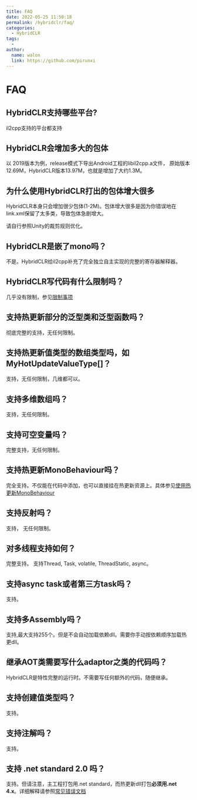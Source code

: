 ```yaml
---
title: FAQ
date: 2022-05-25 11:50:18
permalink: /hybridclr/faq/
categories:
  - HybridCLR
tags:
  - 
author: 
  name: walon
  link: https://github.com/pirunxi
---
```

# FAQ

## HybridCLR支持哪些平台?

il2cpp支持的平台都支持

## HybridCLR会增加多大的包体

以 2019版本为例，release模式下导出Android工程的libil2cpp.a文件， 原始版本12.69M，HybridCLR版本13.97M，也就是增加了大约1.3M。

## 为什么使用HybridCLR打出的包体增大很多

HybridCLR本身只会增加很少包体(1-2M)。包体增大很多是因为你错误地在link.xml保留了太多类，导致包体急剧增大。

请自行参照Unity的裁剪规则优化。

## HybridCLR是嵌了mono吗？

不是。HybridCLR给il2cpp补充了完全独立自主实现的完整的寄存器解释器。

## HybridCLR写代码有什么限制吗？

几乎没有限制，参见[限制事项](/hybridclr/limit/)


## 支持热更新部分的泛型类和泛型函数吗？

彻底完整的支持，无任何限制。

## 支持热更新值类型的数组类型吗，如 MyHotUpdateValueType[]？

支持，无任何限制，几维都可以。

## 支持多维数组吗？

支持，无任何限制。

## 支持可空变量吗？

完整支持，无任何限制。

## 支持热更新MonoBehaviour吗？

完全支持。不仅能在代码中添加，也可以直接挂在热更新资源上。具体参见[使用热更新MonoBehaviour](/hybridclr/monobehaviour/)

## 支持反射吗？

支持， 无任何限制。

## 对多线程支持如何？

完整支持。 支持Thread, Task, volatile, ThreadStatic, async。

## 支持async task或者第三方task吗？

支持。

## 支持多Assembly吗？

支持,最大支持255个。但是不会自动加载依赖dll。需要你手动按依赖顺序加载热更dll。

## 继承AOT类需要写什么adaptor之类的代码吗？

HybridCLR是特性完整的运行时。不需要写任何额外的代码，随便继承。

## 支持创建值类型吗？

支持。

## 支持注解吗？

支持。

## 支持 .net standard 2.0 吗？

支持。但请注意，主工程打包用.net standard，而热更新dll打包**必须用.net 4.x**。详细解释请参照[常见错误文档](/hybridclr/errors/primary_errors/#遇到-unity-typeloadexception-could-not-load-type-system-object-from-assembly-netstandard)
